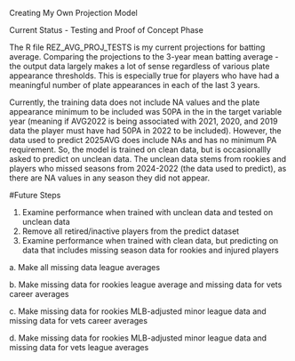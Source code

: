 Creating My Own Projection Model

Current Status - Testing and Proof of Concept Phase

The R file REZ_AVG_PROJ_TESTS is my current projections for batting average. Comparing the projections to the 3-year mean batting average - the output data largely makes a lot of sense regardless of various plate appearance thresholds. This is especially true for players who have had a meaningful number of plate appearances in each of the last 3 years. 

Currently, the training data does not include NA values and the plate appearance minimum to be included was 50PA in the in the target variable year (meaning if AVG2022 is being associated with 2021, 2020, and 2019 data the player must have had 50PA in 2022 to be included). However, the data used to predict 2025AVG does include NAs and has no minimum PA requirement. So, the model is trained on clean data, but is occasionallly asked to predict on unclean data. The unclean data stems from rookies and players who missed seasons from 2024-2022 (the data used to predict), as there are NA values in any season they did not appear. 


#Future Steps
1. Examine performance when trained with unclean data and tested on unclean data
2. Remove all retired/inactive players from the predict dataset
3. Examine performance when trained with clean data, but predicting on data that includes missing season data for rookies and injured players

  a. Make all missing data league averages

  b. Make missing data for rookies league average and missing data for vets career averages
  
  c. Make missing data for rookies MLB-adjusted minor league data and missing data for vets career averages
  
  d. Make missing data for rookies MLB-adjusted minor league data and missing data for vets league averages
